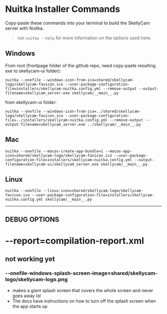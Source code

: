 # Nuitka Installer Commands

Copy-paste these commands into your terminal to build the SkellyCam server with Nuitka.

> run `nuitka --help` for more information on the options used here.

## Windows
From root (frontpage folder of the github repo, need copy-paste resulting exe to skellycam-ui folder):
```
nuitka --onefile --windows-icon-from-ico=shared/skellycam-logo/skellycam-favicon.ico --user-package-configuration-file=installers/skellycam-nuitka.config.yml --remove-output --output-filename=skellycam_server.exe skellycam/__main__.py
```

from skellycam-ui folder:
```
nuitka --onefile --windows-icon-from-ico=../shared/skellycam-logo/skellycam-favicon.ico --user-package-configuration-file=../installers/skellycam-nuitka.config.yml --remove-output --output-filename=skellycam_server.exe ../skellycam/__main__.py
```

## Mac
```
nuitka --onefile --macos-create-app-bundle=1 --macos-app-icon=shared/skellycam-logo/skellycam-favicon.ico --user-package-configuration-file=installers/skellycam-nuitka.config.yml --output-filename=skellycam-ui/skellycam_server.exe skellycam/__main__.py
```
## Linux
```
nuitka --onefile --linux-icon=shared/skellycam-logo/skellycam-favicon.ico --user-package-configuration-file=installers/skellycam-nuitka.config.yml skellycam/__main__.py
```
___

## DEBUG OPTIONS

# --report=compilation-report.xml

## not working yet

### --onefile-windows-splash-screen-image=shared/skellycam-logo/skellycam-logo.png

- makes a giant splash screen that covers the whole screen and never goes away lol
- The docs have instructions on how to turn off the splash screen when the app starts up 
